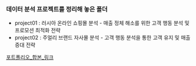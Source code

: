 ### 데이터 분석 프로젝트를 정리해 놓은 폴더

- project01 : 러시아 온라인 쇼핑몰 분석 - 매출 정체 해소를 위한 고객 행동 분석 및 프로모션 최적화 전략
- project02 : 주얼리 브랜드 자사몰 분석 - 고객 행동 분석을 통한 고객 유지 및 매출 증대 전략

[포트폴리오_합본_링크](https://vo.la/pemwEZ)
